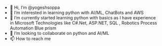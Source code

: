 - 👋 Hi, I’m @yogeshsoppa
- 👀 I’m interested in learning python with AI/ML, ChatBots and AWS
- 🌱 I’m currently started learning python with basics as I have experience in Microsoft Technologies like C#.Net, ASP.NET, SQL , Robotics Process Automation Blue prism
- 💞️ I’m looking to collaborate on python and AI/ML
- 📫 How to reach me 

<!---
yogeshsoppa/yogeshsoppa is a ✨ special ✨ repository because its `README.md` (this file) appears on your GitHub profile.
You can click the Preview link to take a look at your changes.
--->
